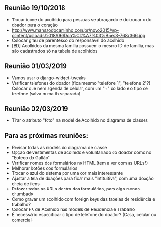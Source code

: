 ## Reunião 19/10/2018
* Trocar ícone do acolhido para pessoas se abraçando e do trocar o do doador para o coração
* http://www.mansaodocaminho.com.br/novo2015/wp-content/uploads/2018/06/Doa%C3%A7%C3%B5es3-768x366.jpg
* Colocar grau de parentesco do responsável do acolhido
* [BD] Acolhidos da mesma família possuem o mesmo ID de família, mas são cadastrados só na tabela de acolhidos

## Reunião 01/03/2019
* Vamos usar o django-widget-tweaks
* Verificar telefones do doador (fica mesmo "telefone 1", "telefone 2"?)
    Colocar que nem agenda de celular, com um "+" do lado e o tipo de telefone (salva numa tb separada)

## Reunião 02/03/2019
* Tirar o atributo "foto" na model de Acolhido no diagrama de classes

## Para as próximas reuniões:
* Revisar todas as models do diagrama de classe
* Opção de vestimentas de acolhido e voluntariado do doador como no "Boteco do Gallão"
* Verificar nomes dos formulários no HTML (tem a ver com as URLs?)
* Melhorar botões dos formulários
* Trocar o azul do sistema por uma cor mais interessante
* Ajustar a tela de doações para ficar mais "intituitiva", com uma doação cheia de itens
* Refazer todas as URLs dentro dos formulários, para algo menos chumbado
* Como gravar um acolhido com foreign keys das tabelas de residência e trabalho?
* Colocar FK de Acolhido nas models de Residência e Trabalho
* É necessário especificar o tipo de telefone do doador? (Casa, celular ou comercial)